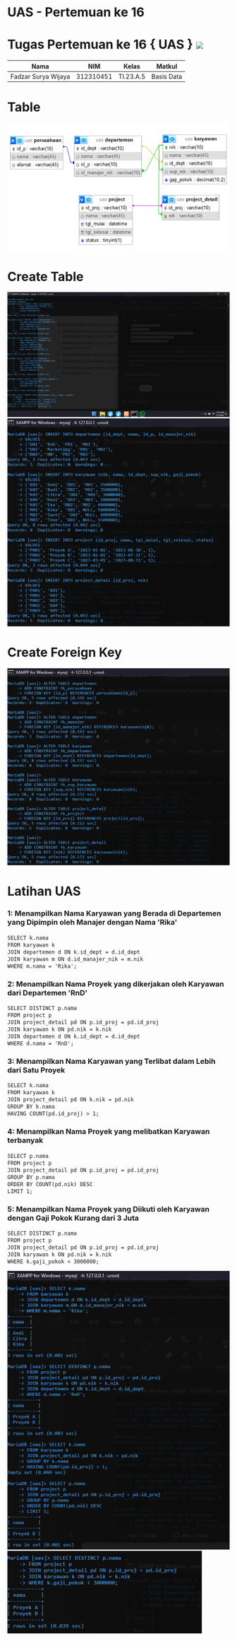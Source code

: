 # UAS - Pertemuan ke 16
# Tugas Pertemuan ke 16 { UAS } <img src=https://logos-download.com/wp-content/uploads/2016/05/MySQL_logo_logotype.png width="130px" >


|**Nama**|**NIM**|**Kelas**|**Matkul**|
|----|---|-----|------|
|Fadzar Surya Wijaya|312310451|TI.23.A.5|Basis Data|

# Table
![alt text](Gambar/tabel.png)


# Create Table
![alt text](Gambar/1.png)
![alt text](Gambar/2.png)

# Create Foreign Key
![alt text](Gambar/3.png)


# Latihan UAS
### 1: Menampilkan Nama Karyawan yang Berada di Departemen yang Dipimpin oleh Manajer dengan Nama 'Rika'

```
SELECT k.nama
FROM karyawan k
JOIN departemen d ON k.id_dept = d.id_dept
JOIN karyawan m ON d.id_manajer_nik = m.nik
WHERE m.nama = 'Rika';
```

### 2: Menampilkan Nama Proyek yang dikerjakan oleh Karyawan dari Departemen 'RnD'

```
SELECT DISTINCT p.nama
FROM project p
JOIN project_detail pd ON p.id_proj = pd.id_proj
JOIN karyawan k ON pd.nik = k.nik
JOIN departemen d ON k.id_dept = d.id_dept
WHERE d.nama = 'RnD';
```

### 3: Menampilkan Nama Karyawan yang Terlibat dalam Lebih dari Satu Proyek

```
SELECT k.nama
FROM karyawan k
JOIN project_detail pd ON k.nik = pd.nik
GROUP BY k.nama
HAVING COUNT(pd.id_proj) > 1;
```

### 4: Menampilkan Nama Proyek yang melibatkan Karyawan terbanyak

```
SELECT p.nama
FROM project p
JOIN project_detail pd ON p.id_proj = pd.id_proj
GROUP BY p.nama
ORDER BY COUNT(pd.nik) DESC
LIMIT 1;
```

### 5: Menampilkan Nama Proyek yang Diikuti oleh Karyawan dengan Gaji Pokok Kurang dari 3 Juta

```
SELECT DISTINCT p.nama
FROM project p
JOIN project_detail pd ON p.id_proj = pd.id_proj
JOIN karyawan k ON pd.nik = k.nik
WHERE k.gaji_pokok < 3000000;
```
![alt text](Gambar/soal1.png)
![alt text](Gambar/soal2.png)